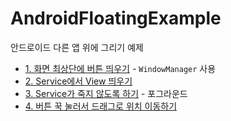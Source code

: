 # AndroidFloatingExample
안드로이드 다른 앱 위에 그리기 예제

* [1. 화면 최상단에 버튼 띄우기](https://blog.naver.com/dt3141592/222291760904) - `WindowManager` 사용
* [2. Service에서 View 띄우기](https://blog.naver.com/dt3141592/222293407886)
* [3. Service가 죽지 않도록 하기](https://blog.naver.com/dt3141592/222299274150) - 포그라운드 
* [4. 버튼 꾹 눌러서 드래그로 위치 이동하기](https://blog.naver.com/dt3141592/222299274150)
